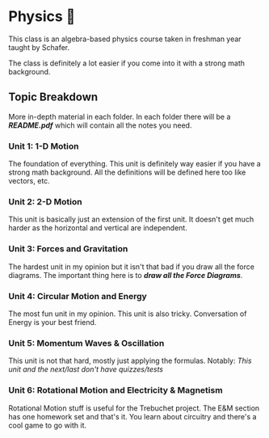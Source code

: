 # Physics 🚀

This class is an algebra-based physics course taken in freshman year taught by Schafer.

The class is definitely a lot easier if you come into it with a strong math background.

## Topic Breakdown

More in-depth material in each folder.
In each folder there will be a ***README.pdf*** which will contain all the notes you need.

### Unit 1: 1-D Motion

The foundation of everything. This unit is definitely way easier if you have a strong math background.
All the definitions will be defined here too like vectors, etc.

### Unit 2: 2-D Motion

This unit is basically just an extension of the first unit.
It doesn't get much harder as the horizontal and vertical are independent.

### Unit 3: Forces and Gravitation

The hardest unit in my opinion but it isn't that bad if you draw all the force diagrams.
The important thing here is to ***draw all the Force Diagrams***.

### Unit 4: Circular Motion and Energy

The most fun unit in my opinion. This unit is also tricky.
Conversation of Energy is your best friend.

### Unit 5: Momentum Waves & Oscillation

This unit is not that hard, mostly just applying the formulas.
Notably: *This unit and the next/last don't have quizzes/tests*

### Unit 6: Rotational Motion and Electricity & Magnetism

Rotational Motion stuff is useful for the Trebuchet project.
The E&M section has one homework set and that's it.
You learn about circuitry and there's a cool game to go with it.
